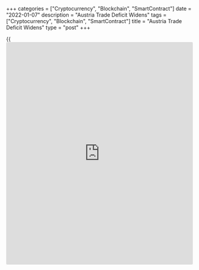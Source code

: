 +++
categories = ["Cryptocurrency", "Blockchain", "SmartContract"]
date = "2022-01-07"
description = "Austria Trade Deficit Widens"
tags = ["Cryptocurrency", "Blockchain", "SmartContract"]
title = "Austria Trade Deficit Widens"
type = "post"
+++

{{<iframe id="large-banner" src="https://www.bounty.group/#slide=21.0" width="100%" height="600" scrolling="no" style="border: 0px solid rgb(216, 221, 230); border-radius: 3px;">}}

Austria's trade deficit widened in October, as exports and imports rose,
data from Statistics Austria showed on Friday.

The trade deficit worsened to EUR 1.240 billion in October from EUR
374.585 million in the same month last year.

Exports grew 7.9 percent yearly in October and imports increased 14.0
percent.

On a working day adjusted basis, exports and imports rose by 12.8
percent and 16.8 percent, respectively.

For the January to October period, the trade deficit was EUR 9.939
billion. Exports and imports increased by 15.2 percent and 22.0 percent,
respectively.

For comments and feedback [contact](https://www.playgroundfx.com/contact/): editorial@rtt[news](https://www.letsplayfx.com/blog/forex-news-website/).com

[Economic News][1]

 **What parts of the world are seeing the best (and worst) economic
performances lately? Click[here][2] to check out our [Econ Scorecard][2]
and find out! See up-to-the-moment [ranking](https://www.playgroundfx.com/blog/crypto-exchange-ranking/)s for the best and worst
performers in [GDP][3], [unemployment rate][4], [inflation][5] and much
more.**

   1. www.rtt[news](https://www.letsplayfx.com/blog/forex-news-website/).com/Content/EconomicNews.aspx
   2. www.rtt[news](https://www.letsplayfx.com/blog/forex-news-website/).com/economic-scorecard/world-rank/industrial-production/highest-performance.aspx
   3. www.rtt[news](https://www.letsplayfx.com/blog/forex-news-website/).com/economic-scorecard/world-rank/GDP/highest-performance.aspx
   4. www.rtt[news](https://www.letsplayfx.com/blog/forex-news-website/).com/economic-scorecard/world-rank/unemployment-rate/lowest-performance.aspx
   5. www.rtt[news](https://www.letsplayfx.com/blog/forex-news-website/).com/economic-scorecard/world-rank/CPI/highest-performance.aspx